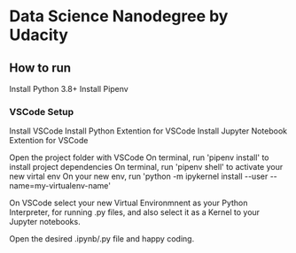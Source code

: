 # Data Science Nanodegree by Udacity

## How to run
Install Python 3.8+
Install Pipenv


### VSCode Setup
Install VSCode
Install Python Extention for VSCode
Install Jupyter Notebook Extention for VSCode

Open the project folder with VSCode
On terminal, run 'pipenv install' to install project dependencies
On terminal, run 'pipenv shell' to activate your new virtal env
On your new env, run 'python -m ipykernel install --user --name=my-virtualenv-name'

On VSCode select your new Virtual Environmnent as your Python Interpreter, for running .py files, and also select it as a Kernel to your Jupyter notebooks.

Open the desired .ipynb/.py file and happy coding.

